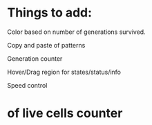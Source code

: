 # Things to add:

Color based on number of generations survived.

Copy and paste of patterns

Generation counter

Hover/Drag region for states/status/info

Speed control

# of live cells counter